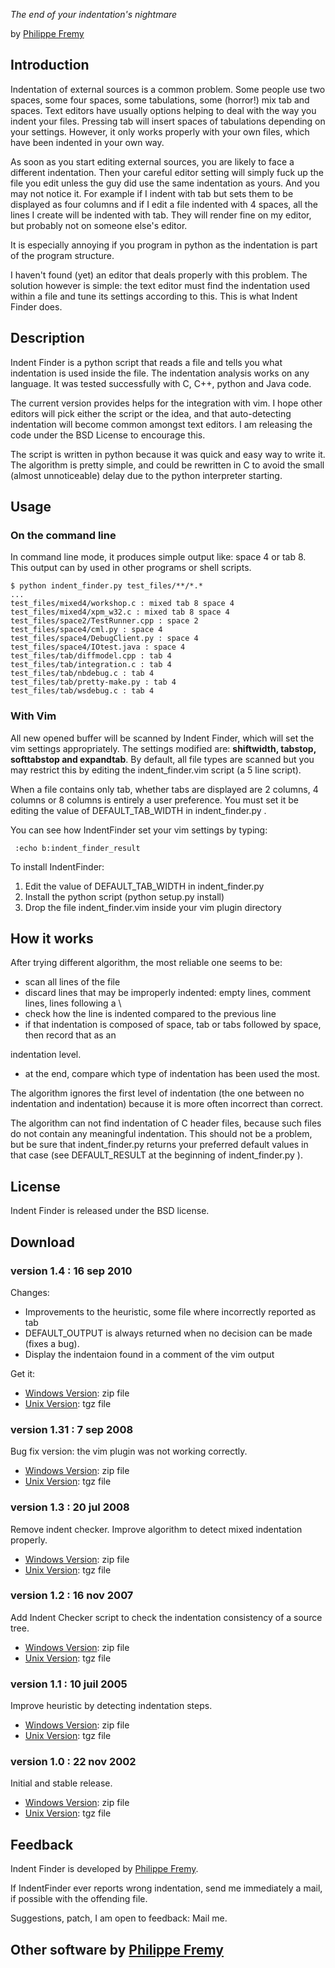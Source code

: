 *The end of your indentation's nightmare*

by [Philippe Fremy](https://github.com/bluebird75/)

## Introduction

Indentation of external sources is a common problem. Some people use two
spaces, some four spaces, some tabulations, some (horror!) mix tab and
spaces. Text editors have usually options helping to deal with the way
you indent your files. Pressing tab will insert spaces of tabulations
depending on your settings. However, it only works properly with your
own files, which have been indented in your own way.

As soon as you start editing external sources, you are likely to face a
different indentation. Then your careful editor setting will simply fuck
up the file you edit unless the guy did use the same indentation as
yours. And you may not notice it. For example if I indent with tab but
sets them to be displayed as four columns and if I edit a file indented
with 4 spaces, all the lines I create will be indented with tab. They
will render fine on my editor, but probably not on someone else's
editor.

It is especially annoying if you program in python as the indentation is
part of the program structure.

I haven't found (yet) an editor that deals properly with this problem.
The solution however is simple: the text editor must find the
indentation used within a file and tune its settings according to this.
This is what Indent Finder does.

## Description

Indent Finder is a python script that reads a file and tells you what
indentation is used inside the file. The indentation analysis works on
any language. It was tested successfully with C, C++, python and Java
code.

The current version provides helps for the integration with vim. I hope
other editors will pick either the script or the idea, and that
auto-detecting indentation will become common amongst text editors. I am
releasing the code under the BSD License to encourage this.

The script is written in python because it was quick and easy way to
write it. The algorithm is pretty simple, and could be rewritten in C to
avoid the small (almost unnoticeable) delay due to the python
interpreter starting.

## Usage

### On the command line

In command line mode, it produces simple output like: space 4 or tab 8.
This output can by used in other programs or shell scripts.

    $ python indent_finder.py test_files/**/*.*
    ...
    test_files/mixed4/workshop.c : mixed tab 8 space 4
    test_files/mixed4/xpm_w32.c : mixed tab 8 space 4
    test_files/space2/TestRunner.cpp : space 2
    test_files/space4/cml.py : space 4
    test_files/space4/DebugClient.py : space 4
    test_files/space4/IOtest.java : space 4
    test_files/tab/diffmodel.cpp : tab 4
    test_files/tab/integration.c : tab 4
    test_files/tab/nbdebug.c : tab 4
    test_files/tab/pretty-make.py : tab 4
    test_files/tab/wsdebug.c : tab 4

### With Vim

All new opened buffer will be scanned by Indent Finder, which will set
the vim settings appropriately. The settings modified are: **shiftwidth,
tabstop, softtabstop and expandtab**. By default, all file types are
scanned but you may restrict this by editing the indent_finder.vim
script (a 5 line script).

When a file contains only tab, whether tabs are displayed are 2 columns,
4 columns or 8 columns is entirely a user preference. You must set it be
editing the value of DEFAULT_TAB_WIDTH in indent_finder.py .

You can see how IndentFinder set your vim settings by typing:

` :echo b:indent_finder_result`

To install IndentFinder:

1.  Edit the value of DEFAULT_TAB_WIDTH in indent_finder.py
2.  Install the python script (python setup.py install)
3.  Drop the file indent_finder.vim inside your vim plugin directory

## How it works

After trying different algorithm, the most reliable one seems to be:

-   scan all lines of the file
-   discard lines that may be improperly indented: empty lines, comment
    lines, lines following a \\
-   check how the line is indented compared to the previous line
-   if that indentation is composed of space, tab or tabs followed by
    space, then record that as an

indentation level.

-   at the end, compare which type of indentation has been used the
    most.

The algorithm ignores the first level of indentation (the one between no
indentation and indentation) because it is more often incorrect than
correct.

The algorithm can not find indentation of C header files, because such
files do not contain any meaningful indentation. This should not be a
problem, but be sure that indent_finder.py returns your preferred
default values in that case (see DEFAULT_RESULT at the beginning of
indent_finder.py ).

## License

Indent Finder is released under the BSD license.

## Download

### version 1.4 : 16 sep 2010

Changes:

-   Improvements to the heuristic, some file where incorrectly reported
    as tab
-   DEFAULT_OUTPUT is always returned when no decision can be made
    (fixes a bug).
-   Display the indentaion found in a comment of the vim output

Get it:

-   [Windows Version](http://labs.freehackers.org/attachments/download/396/indent_finder-1.4.zip):
    zip file
-   [Unix Version](http://labs.freehackers.org/attachments/download/397/indent_finder-1.4.tgz):
    tgz file

### version 1.31 : 7 sep 2008

Bug fix version: the vim plugin was not working correctly.

-   [Windows Version](http://www.freehackers.org/media/bluebird/indent-finder/indent_finder-1.31.zip):
    zip file
-   [Unix Version](http://www.freehackers.org/media/bluebird/indent-finder/indent_finder-1.31.tgz):
    tgz file

### version 1.3 : 20 jul 2008

Remove indent checker. Improve algorithm to detect mixed indentation
properly.

-   [Windows Version](http://www.freehackers.org/media/bluebird/indent-finder/indent_finder-1.3.zip):
    zip file
-   [Unix Version](http://www.freehackers.org/media/bluebird/indent-finder/indent_finder-1.3.tgz):
    tgz file

### version 1.2 : 16 nov 2007

Add Indent Checker script to check the indentation consistency of a
source tree.

-   [Windows Version](http://www.freehackers.org/media/bluebird/indent-finder/indent_finder-1.2.zip):
    zip file
-   [Unix Version](http://www.freehackers.org/media/bluebird/indent-finder/indent_finder-1.2.tgz):
    tgz file

### version 1.1 : 10 juil 2005

Improve heuristic by detecting indentation steps.

-   [Windows Version](http://www.freehackers.org/media/bluebird/indent-finder/indent_finder-1.1.zip):
    zip file
-   [Unix Version](http://www.freehackers.org/media/bluebird/indent-finder/indent_finder-1.1.tgz):
    tgz file

### version 1.0 : 22 nov 2002

Initial and stable release.

-   [Windows Version](http://www.freehackers.org/media/bluebird/indent-finder/indent_finder-1.0.zip):
    zip file
-   [Unix Version](http://www.freehackers.org/media/bluebird/indent-finder/indent_finder-1.0.tgz):
    tgz file

## Feedback

Indent Finder is developed by [Philippe Fremy](https://github.com/bluebird75/).

If IndentFinder ever reports wrong indentation, send me immediately a
mail, if possible with the offending file.

Suggestions, patch, I am open to feedback: Mail me.

## Other software by [Philippe Fremy](https://github.com/bluebird75/)

